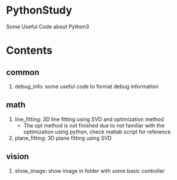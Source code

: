 # PythonStudy
Some Useful Code about Python3


# Contents
## common
1. debug_info: some useful code to format debug information

## math
1. line_fitting: 3D line fitting using SVD and optimization method
    - The opt method is not finished due to not familiar with the optimization using python, check matlab script for reference
1. plane_fitting: 3D plane fitting using SVD

## vision
1. show_image: show image in folder with some basic controller